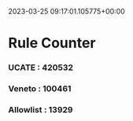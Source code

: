 2023-03-25 09:17:01.105775+00:00
# Rule Counter 
 ### UCATE : 420532

 ### Veneto : 100461

 ### Allowlist : 13929